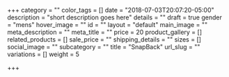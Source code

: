 +++
category = ""
color_tags = []
date = "2018-07-03T20:07:20-05:00"
description = "short description goes here"
details = ""
draft = true
gender = "mens"
hover_image = ""
id = ""
layout = "default"
main_image = ""
meta_description = ""
meta_title = ""
price = 20
product_gallery = []
related_products = []
sale_price = ""
shipping_details = ""
sizes = []
social_image = ""
subcategory = ""
title = "SnapBack"
url_slug = ""
variations = []
weight = 5

+++
